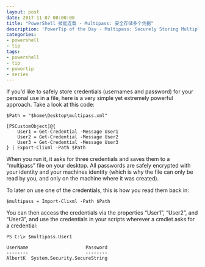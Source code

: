```yaml
---
layout: post
date: 2017-11-07 00:00:00
title: "PowerShell 技能连载 - Multipass: 安全存储多个凭据"
description: 'PowerTip of the Day - Multipass: Securely Storing Multiple Credentials'
categories:
- powershell
- tip
tags:
- powershell
- tip
- powertip
- series
---
```

If you’d like to safely store credentials (usernames and password) for your personal use in a file, here is a very simple yet extremely powerful approach. Take a look at this code:

    $Path = "$home\Desktop\multipass.xml"
    
    [PSCustomObject]@{
        User1 = Get-Credential -Message User1
        User2 = Get-Credential -Message User2
        User3 = Get-Credential -Message User3
    } | Export-Clixml -Path $Path
    

When you run it, it asks for three credentials and saves them to a “multipass” file on your desktop. All passwords are safely encrypted with your identity and your machines identity (which is why the file can only be read by you, and only on the machine where it was created).

To later on use one of the credentials, this is how you read them back in:

    $multipass = Import-Clixml -Path $Path
    

You can then access the credentials via the properties “User1”, “User2”, and “User3”, and use the credentials in your scripts wherever a cmdlet asks for a credential:

     
    PS C:\> $multipass.User1
    
    UserName                     Password
    --------                     --------
    AlbertK  System.Security.SecureString

<!--本文国际来源：[Multipass: Securely Storing Multiple Credentials](http://community.idera.com/powershell/powertips/b/tips/posts/multipass-securely-storing-multiple-credentials)-->
